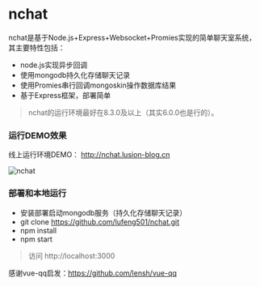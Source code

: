 nchat
===============

nchat是基于Node.js+Express+Websocket+Promies实现的简单聊天室系统，其主要特性包括：

 + node.js实现异步回调
 + 使用mongodb持久化存储聊天记录
 + 使用Promies串行回调mongoskin操作数据库结果
 + 基于Express框架，部署简单

> nchat的运行环境最好在8.3.0及以上（其实6.0.0也是行的）。

### 运行DEMO效果

线上运行环境DEMO： http://nchat.lusion-blog.cn

![nchat](http://7xqb58.com1.z0.glb.clouddn.com/snipaste_20170822_110601.png)

### 部署和本地运行

 + 安装部署启动mongodb服务（持久化存储聊天记录）
 + git clone https://github.com/lufeng501/nchat.git
 + npm install
 + npm start
 
 > 访问 http://localhost:3000

感谢vue-qq启发：https://github.com/lensh/vue-qq
